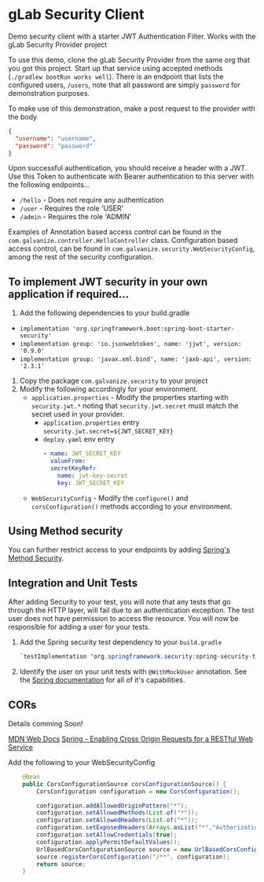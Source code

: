 # gLab Security Client

Demo security client with a starter JWT Authentication Filter.  Works with the gLab Security Provider project

To use this demo, clone the gLab Security Provider from the same org that you got this project.  Start up that service using
accepted methods (`./gradlew bootRun works well`).   There is an endpoint that lists the configured users, `/users`, note
that all password are simply `password` for demonstration purposes.

To make use of this demonstration, make a post request to the provider with the body 
```json
{
  "username": "username",
  "password": "password"
}
```
Upon successful authentication, you should receive a header with a JWT.  Use this Token to authenticate with Bearer authentication to this server 
with the following endpoints...

- `/hello` - Does not require any authentication
- `/user` - Requires the role 'USER'
- `/admin` - Requires the role 'ADMIN'

Examples of Annotation based access control can be found in the `com.galvanize.controller.HelloController` class.  Configuration based access control, 
can be found in `com.galvanize.security.WebSecurityConfig`, among the rest of the security configuration.

## To implement JWT security in your own application if required...
1. Add the following dependencies to your build.gradle
  - `implementation 'org.springframework.boot:spring-boot-starter-security'`
  - `implementation group: 'io.jsonwebtoken', name: 'jjwt', version: '0.9.0'`
  - `implementation group: 'javax.xml.bind', name: 'jaxb-api', version: '2.3.1'`

1. Copy the package `com.galvanize.security` to your project 
2. Modify the following accordingly for your environment.
    - `application.properties` - Modify the properties starting with `security.jwt.*` noting 
       that `security.jwt.secret` must match the secret used in your provider.
      - `application.properties` entry `security.jwt.secret=${JWT_SECRET_KEY}`
      - `deploy.yaml` env entry
        ```yaml
        - name: JWT_SECRET_KEY
          valueFrom:
          secretKeyRef:
            name: jwt-key-secret
            key: JWT_SECRET_KEY
        ```
    - `WebSecurityConfig` - Modify the `configure()` and `corsConfiguration()` methods according to your environment.

## Using Method security

You can further restrict access to your endpoints by adding [Spring's Method Security](https://docs.spring.io/spring-security/reference/servlet/authorization/method-security.html).


## Integration and Unit Tests

After adding Security to your test, you will note that any tests that go through the HTTP layer, will fail
due to an authentication exception.  The test user does not have permission to access the resource. You will 
now be responsible for adding a user for your tests.

1. Add the Spring security test dependency to your `build.gradle`
    ```java 
   `testImplementation 'org.springframework.security:spring-security-test'`
   ```
2. Identify the user on your unit tests with `@WithMockUser` annotation.  See the [Spring documentation](https://docs.spring.io/spring-security/site/docs/4.2.x/reference/html/test-method.html) for all of it's capabilities.

## CORs
Details comming Soon!

[MDN Web Docs](https://developer.mozilla.org/en-US/docs/Web/HTTP/CORS/Errors)
[Spring - Enabling Cross Origin Requests for a RESTful Web Service](https://spring.io/guides/gs/rest-service-cors/)

Add the following to your WebSecurityConfig
```java 
    @Bean
    public CorsConfigurationSource corsConfigurationSource() {
        CorsConfiguration configuration = new CorsConfiguration();

        configuration.addAllowedOriginPattern("*");
        configuration.setAllowedMethods(List.of("*"));
        configuration.setAllowedHeaders(List.of("*"));
        configuration.setExposedHeaders(Arrays.asList("*","Authorization"));
        configuration.setAllowCredentials(true);
        configuration.applyPermitDefaultValues();
        UrlBasedCorsConfigurationSource source = new UrlBasedCorsConfigurationSource();
        source.registerCorsConfiguration("/**", configuration);
        return source;
    }
```